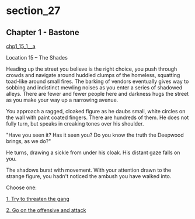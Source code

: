 
# section_27

## Chapter 1 - Bastone

[chp1_15_1__a](../../decomp/app/src/main/res/raw/chp1_15_1__a.mp3 ':include :type=audio')

Location 15 – The Shades

Heading up the street you believe is the right choice, you push through crowds and navigate around huddled clumps of the homeless, squatting toad-like around small fires. The barking of vendors eventually gives way to sobbing and indistinct mewling noises as you enter a series of shadowed alleys. There are fewer and fewer people here and darkness hugs the street as you make your way up a narrowing avenue.

You approach a ragged, cloaked figure as he daubs small, white circles on the wall with paint coated fingers. There are hundreds of them. He does not fully turn, but speaks in creaking tones over his shoulder.

"Have you seen it? Has it seen you? Do you know the truth the Deepwood brings, as we do?"

He turns, drawing a sickle from under his cloak. His distant gaze falls on you.

The shadows burst with movement. With your attention drawn to the strange figure, you hadn't noticed the ambush you have walked into.


Choose one:

[1. Try to threaten the gang](output/chapter1/section_28.md)

[2. Go on the offensive and attack](output/chapter1/section_31.md)


